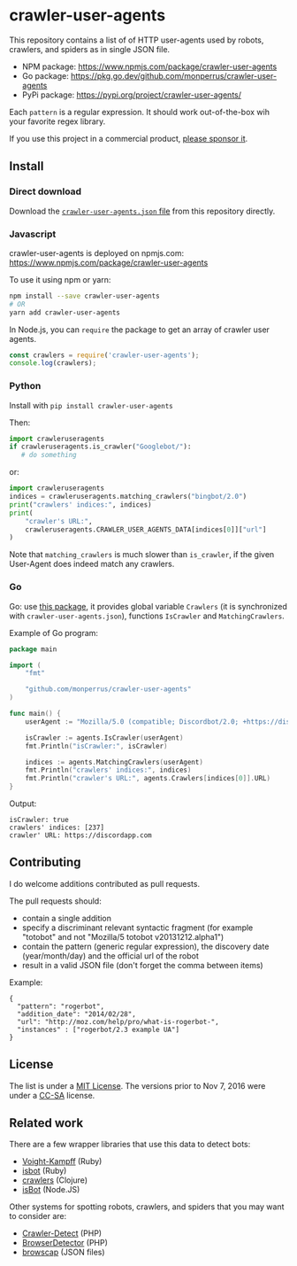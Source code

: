 # crawler-user-agents

This repository contains a list of of HTTP user-agents used by robots, crawlers, and spiders as in single JSON file.

* NPM package: <https://www.npmjs.com/package/crawler-user-agents>
* Go package: <https://pkg.go.dev/github.com/monperrus/crawler-user-agents>
* PyPi package: <https://pypi.org/project/crawler-user-agents/>

Each `pattern` is a regular expression. It should work out-of-the-box wih your favorite regex library.

If you use this project in a commercial product, [please sponsor it](https://github.com/sponsors/monperrus).

## Install

### Direct download

Download the [`crawler-user-agents.json` file](https://raw.githubusercontent.com/monperrus/crawler-user-agents/master/crawler-user-agents.json) from this repository directly.

### Javascript

crawler-user-agents is deployed on npmjs.com: <https://www.npmjs.com/package/crawler-user-agents>

To use it using npm or yarn:

```sh
npm install --save crawler-user-agents
# OR
yarn add crawler-user-agents
```

In Node.js, you can `require` the package to get an array of crawler user agents.

```js
const crawlers = require('crawler-user-agents');
console.log(crawlers);
```

### Python

Install with `pip install crawler-user-agents`

Then:

```python
import crawleruseragents
if crawleruseragents.is_crawler("Googlebot/"):
   # do something
```

or:

```python
import crawleruseragents
indices = crawleruseragents.matching_crawlers("bingbot/2.0")
print("crawlers' indices:", indices)
print(
    "crawler's URL:",
    crawleruseragents.CRAWLER_USER_AGENTS_DATA[indices[0]]["url"]
)
```

Note that `matching_crawlers` is much slower than `is_crawler`, if the given User-Agent does indeed match any crawlers.

### Go

Go: use [this package](https://pkg.go.dev/github.com/monperrus/crawler-user-agents),
  it provides global variable `Crawlers` (it is synchronized with `crawler-user-agents.json`),
  functions `IsCrawler` and `MatchingCrawlers`.

Example of Go program:

```go
package main

import (
	"fmt"

	"github.com/monperrus/crawler-user-agents"
)

func main() {
	userAgent := "Mozilla/5.0 (compatible; Discordbot/2.0; +https://discordapp.com)"

	isCrawler := agents.IsCrawler(userAgent)
	fmt.Println("isCrawler:", isCrawler)

	indices := agents.MatchingCrawlers(userAgent)
	fmt.Println("crawlers' indices:", indices)
	fmt.Println("crawler's URL:", agents.Crawlers[indices[0]].URL)
}
```

Output:

```
isCrawler: true
crawlers' indices: [237]
crawler' URL: https://discordapp.com
```

## Contributing

I do welcome additions contributed as pull requests.

The pull requests should:

* contain a single addition
* specify a discriminant relevant syntactic fragment (for example "totobot" and not "Mozilla/5 totobot v20131212.alpha1")
* contain the pattern (generic regular expression), the discovery date (year/month/day) and the official url of the robot
* result in a valid JSON file (don't forget the comma between items)

Example:

    {
      "pattern": "rogerbot",
      "addition_date": "2014/02/28",
      "url": "http://moz.com/help/pro/what-is-rogerbot-",
      "instances" : ["rogerbot/2.3 example UA"]
    }

## License

The list is under a [MIT License](https://opensource.org/licenses/MIT). The versions prior to Nov 7, 2016 were under a [CC-SA](http://creativecommons.org/licenses/by-sa/3.0/) license.

## Related work

There are a few wrapper libraries that use this data to detect bots:

 * [Voight-Kampff](https://github.com/biola/Voight-Kampff) (Ruby)
 * [isbot](https://github.com/Hentioe/isbot) (Ruby)
 * [crawlers](https://github.com/Olical/crawlers) (Clojure)
 * [isBot](https://github.com/omrilotan/isbot) (Node.JS)

Other systems for spotting robots, crawlers, and spiders that you may want to consider are:

 * [Crawler-Detect](https://github.com/JayBizzle/Crawler-Detect) (PHP)
 * [BrowserDetector](https://github.com/mimmi20/BrowserDetector) (PHP)
 * [browscap](https://github.com/browscap/browscap) (JSON files)
